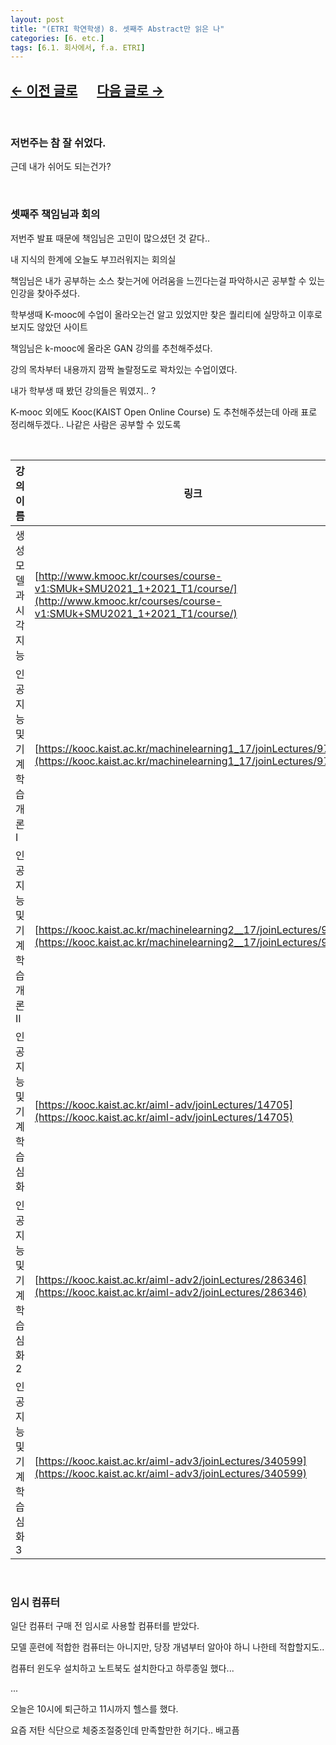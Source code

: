 ```yaml
---
layout: post
title: "(ETRI 학연학생) 8. 셋째주 Abstract만 읽은 나"
categories: [6. etc.]
tags: [6.1. 회사에서, f.a. ETRI]
---
```


## [←  이전 글로](https://maizer2.github.io/6.%20etc2022/03/10/(ETRI-학연학생)-7.html) 　 [다음 글로 →](https://maizer2.github.io/6.%20etc2022/03/17/(ETRI-학연학생)-9.html)

<br/>

### 저번주는 참 잘 쉬었다.

근데 내가 쉬어도 되는건가?

<br/>

### 셋째주 책임님과 회의

저번주 발표 때문에 책임님은 고민이 많으셨던 것 같다..

내 지식의 한계에 오늘도 부끄러워지는 회의실

책임님은 내가 공부하는 소스 찾는거에 어려움을 느낀다는걸 파악하시곤 공부할 수 있는 인강을 찾아주셨다.

학부생때 K-mooc에 수업이 올라오는건 알고 있었지만 찾은 퀄리티에 실망하고 이후로 보지도 않았던 사이트

책임님은 k-mooc에 올라온 GAN 강의를 추천해주셨다.

강의 목차부터 내용까지 깜짝 놀랄정도로 꽉차있는 수업이였다.

내가 학부생 때 봤던 강의들은 뭐였지.. ?

K-mooc 외에도 Kooc(KAIST Open Online Course) 도 추천해주셨는데 아래 표로 정리해두겠다.. 나같은 사람은 공부할 수 있도록

<br/>

| 강의 이름   |링크|
|---|---|
| 생성 모델과 시각 지능 |[http://www.kmooc.kr/courses/course-v1:SMUk+SMU2021_1+2021_T1/course/](http://www.kmooc.kr/courses/course-v1:SMUk+SMU2021_1+2021_T1/course/)
|인공지능 및 기계학습 개론Ⅰ|[https://kooc.kaist.ac.kr/machinelearning1_17/joinLectures/9738](https://kooc.kaist.ac.kr/machinelearning1_17/joinLectures/9738)|
|인공지능 및 기계학습 개론 II|[https://kooc.kaist.ac.kr/machinelearning2__17/joinLectures/9782](https://kooc.kaist.ac.kr/machinelearning2__17/joinLectures/9782)|
|인공지능 및 기계학습 심화|[https://kooc.kaist.ac.kr/aiml-adv/joinLectures/14705](https://kooc.kaist.ac.kr/aiml-adv/joinLectures/14705)|
|인공지능 및 기계학습 심화 2|[https://kooc.kaist.ac.kr/aiml-adv2/joinLectures/286346](https://kooc.kaist.ac.kr/aiml-adv2/joinLectures/286346)|
|인공지능 및 기계학습 심화3|[https://kooc.kaist.ac.kr/aiml-adv3/joinLectures/340599](https://kooc.kaist.ac.kr/aiml-adv3/joinLectures/340599)|

<br/>

### 임시 컴퓨터

일단 컴퓨터 구매 전 임시로 사용할 컴퓨터를 받았다.

모델 훈련에 적합한 컴퓨터는 아니지만, 당장 개념부터 알아야 하니 나한테 적합할지도..

컴퓨터 윈도우 설치하고 노트북도 설치한다고 하루종일 했다...

...

오늘은 10시에 퇴근하고 11시까지 헬스를 했다.

요즘 저탄 식단으로 체중조절중인데 만족할만한 허기다.. 배고픔